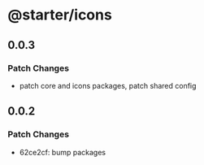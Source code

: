 # @starter/icons

## 0.0.3

### Patch Changes

- patch core and icons packages, patch shared config

## 0.0.2

### Patch Changes

- 62ce2cf: bump packages
